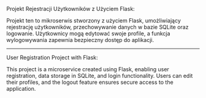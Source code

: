 Projekt Rejestracji Użytkowników z Użyciem Flask:

Projekt ten to mikroserwis stworzony z użyciem Flask, umożliwiający rejestrację użytkowników, przechowywanie danych w bazie SQLite oraz logowanie. Użytkownicy mogą edytować swoje profile, a funkcja wylogowywania zapewnia bezpieczny dostęp do aplikacji.

___________________________________________________________________________________________

User Registration Project with Flask:

This project is a microservice created using Flask, enabling user registration, data storage in SQLite, and login functionality. Users can edit their profiles, and the logout feature ensures secure access to the application.
